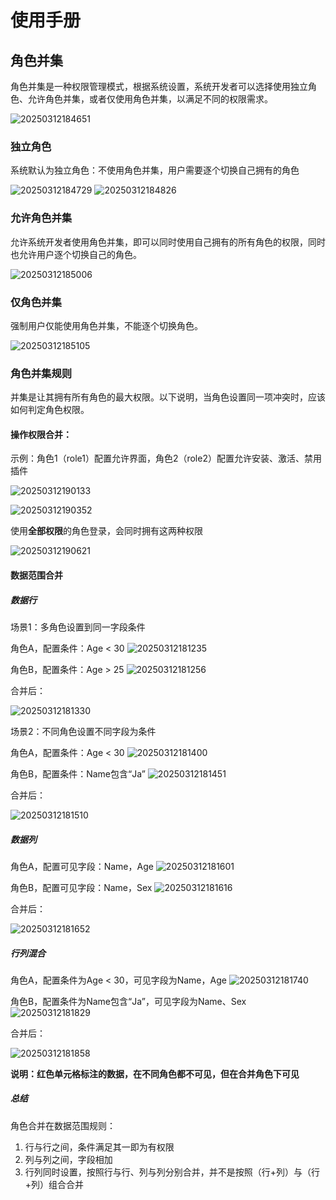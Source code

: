 # 使用手册

## 角色并集
角色并集是一种权限管理模式，根据系统设置，系统开发者可以选择使用独立角色、允许角色并集，或者仅使用角色并集，以满足不同的权限需求。

![20250312184651](https://nocobase-docs.oss-cn-beijing.aliyuncs.com/20250312184651.png)

### 独立角色
系统默认为独立角色：不使用角色并集，用户需要逐个切换自己拥有的角色

![20250312184729](https://nocobase-docs.oss-cn-beijing.aliyuncs.com/20250312184729.png)
![20250312184826](https://nocobase-docs.oss-cn-beijing.aliyuncs.com/20250312184826.png)

### 允许角色并集
允许系统开发者使用角色并集，即可以同时使用自己拥有的所有角色的权限，同时也允许用户逐个切换自己的角色。

![20250312185006](https://nocobase-docs.oss-cn-beijing.aliyuncs.com/20250312185006.png)

### 仅角色并集
强制用户仅能使用角色并集，不能逐个切换角色。

![20250312185105](https://nocobase-docs.oss-cn-beijing.aliyuncs.com/20250312185105.png)

### 角色并集规则
并集是让其拥有所有角色的最大权限。以下说明，当角色设置同一项冲突时，应该如何判定角色权限。

#### 操作权限合并：
示例：角色1（role1）配置允许界面，角色2（role2）配置允许安装、激活、禁用插件

![20250312190133](https://nocobase-docs.oss-cn-beijing.aliyuncs.com/20250312190133.png)

![20250312190352](https://nocobase-docs.oss-cn-beijing.aliyuncs.com/20250312190352.png)

使用**全部权限**的角色登录，会同时拥有这两种权限

![20250312190621](https://nocobase-docs.oss-cn-beijing.aliyuncs.com/20250312190621.png)

#### 数据范围合并

##### 数据行
场景1：多角色设置到同一字段条件

角色A，配置条件：Age < 30
![20250312181235](https://nocobase-docs.oss-cn-beijing.aliyuncs.com/20250312181235.png)

角色B，配置条件：Age > 25
![20250312181256](https://nocobase-docs.oss-cn-beijing.aliyuncs.com/20250312181256.png)

合并后：

![20250312181330](https://nocobase-docs.oss-cn-beijing.aliyuncs.com/20250312181330.png)

场景2：不同角色设置不同字段为条件

角色A，配置条件：Age < 30
![20250312181400](https://nocobase-docs.oss-cn-beijing.aliyuncs.com/20250312181400.png)

角色B，配置条件：Name包含“Ja”
![20250312181451](https://nocobase-docs.oss-cn-beijing.aliyuncs.com/20250312181451.png)

合并后：

![20250312181510](https://nocobase-docs.oss-cn-beijing.aliyuncs.com/20250312181510.png)

##### 数据列

角色A，配置可见字段：Name，Age
![20250312181601](https://nocobase-docs.oss-cn-beijing.aliyuncs.com/20250312181601.png)

角色B，配置可见字段：Name，Sex
![20250312181616](https://nocobase-docs.oss-cn-beijing.aliyuncs.com/20250312181616.png)

合并后：

![20250312181652](https://nocobase-docs.oss-cn-beijing.aliyuncs.com/20250312181652.png)

##### 行列混合

角色A，配置条件为Age < 30，可见字段为Name，Age
![20250312181740](https://nocobase-docs.oss-cn-beijing.aliyuncs.com/20250312181740.png)

角色B，配置条件为Name包含“Ja”，可见字段为Name、Sex
![20250312181829](https://nocobase-docs.oss-cn-beijing.aliyuncs.com/20250312181829.png)

合并后：

![20250312181858](https://nocobase-docs.oss-cn-beijing.aliyuncs.com/20250312181858.png)

**说明：红色单元格标注的数据，在不同角色都不可见，但在合并角色下可见**

##### 总结
角色合并在数据范围规则：
1. 行与行之间，条件满足其一即为有权限
2. 列与列之间，字段相加
3. 行列同时设置，按照行与行、列与列分别合并，并不是按照（行+列）与（行+列）组合合并